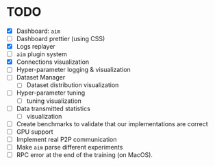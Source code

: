 # TODO

- [x] Dashboard: `aim`
- [ ] Dashboard prettier (using CSS)
- [x] Logs replayer
- [ ] `aim` plugin system
- [x] Connections visualization
- [ ] Hyper-parameter logging & visualization
- [ ] Dataset Manager 
  - [ ] Dataset distribution visualization
- [ ] Hyper-parameter tuning
  - [ ] tuning visualization
- [ ] Data transmitted statistics
  - [ ] visualization
- [ ] Create benchmarks to validate that our implementations are correct
- [ ] GPU support
- [ ] Implement real P2P communication
- [ ] Make `aim` parse different experiments
- [ ] RPC error at the end of the training (on MacOS).
